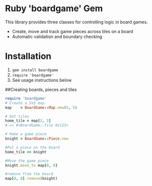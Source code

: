 # Ruby 'boardgame' Gem

This library provides three classes for controlling logic in board games.

 * Create, move and track game pieces across tiles on a board
 * Automatic validation and boundary checking

# Installation

 1. `gem install boardgame`
 2. `require 'boardgame'`
 3. See usage instructions below

##Creating boards, pieces and tiles

```ruby
require 'boardgame'
# Create a 5x5 map.
map    = BoardGame::Map.new(5, 5)

# Get tiles
home_tile = map[2, 2]
# => #<BoardGame::Tile 0x123>

# Make a game piece
knight = BoardGame::Piece.new

#Put a piece on the board
home_tile << knight

#Move the game piece
knight.move_to map[0, 0]

#remove from the board
map[0, 0].remove(knight)
```
